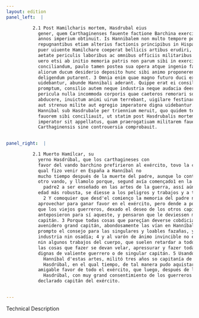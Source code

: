 ```yaml
---
layout: edition
panel_left:  |

          2.1 Post Hamilcharis mortem, Hasdrubal eius
            gener, quem Carthaginenses fauente factione Barchina exercitui praefecerant, octo ferme
            annos imperium obtinuit. Is Hannibalem non multo tempore post interitum patris
            repugnantibus etiam alterius factionis principibus in Hispaniam uocauit, ut sicut antea
            puer uiuente Hamilchare coeperat bellicis artibus erudiri, sic etiam tunc robustiore
            aetate periculis laboribus ac omnibus officiis militaribus assuesceret. 2 At
            uero etsi ab initio memoria patris non parum sibi in exercitu profuisset ad fauorem
            conciliandum, paulo tamen postea sua opera atque ingenio factum est, ut ueteres milites
            aliorum ducum desiderio deposito hunc sibi animo proponerent, quem praecipue imperatorem
            deligendum putarent. 3 Omnia enim quae magno futuro duci expetenda esse
            uidebantur, abunde Hannibali aderant. Quippe erat ei consilium ad egregia facinora
            promptum, consilio autem neque industria neque audacia deerat. 4 Nulla
            pericula nulla incommoda corporis quae caeteros remorari solent et a rebus gerendis
            abducere, inuictum animi uirum terrebant, uigilare festinare cuncta obire quae
            aut strenuo milite aut egregio imperatore digna uidebantur. 5 His artibus
            Hannibal sub Hasdrubale per triennium meruit, quo quidem tempore adeo totius exercitus
            fauorem sibi conciliauit, ut statim post Hasdrubalis mortem ingenti militum consensu
            imperator sit appellatus, quam praerogatiuam militarem fauente factione Barchina populus
            Carthaginensis sine controuersia comprobauit.
        

panel_right:  |

          2.1 Muerto Hamílcar, su
            yerno Hasdrúbal, que los carthagineses con
            favor del vando barchino prefirieron al exército, tovo la capitanía quasi ocho años. El
            qual fizo venir en España a Hanníbal no
            mucho tiempo después de la muerte del padre, aunque lo contradizían los principales del
            otro vando, y llamolo porque, segund avía començado1 en la vida del
              padre2 a ser enseñado en las artes de la guerra, assí aún entonçes, en
            edad más robusta, se diesse a los peligros y trabajos y a todos officios militares.
              2 Y comoquier que desd'el comienço la memoria del padre no poco le pudo
            aprovechar para ganar favor en el exército, pero dende a poco su obra e ingenio fue tal,
            que los viejos guerreros, dexado el deseo de los otros capitanes en su ánimo,
            anteposieron para sí aqueste, y pensaron que le deviessen mayormente eligir por su
            capitán. 3 Porque todas cosas que pareçían deverse cobdiciar para ser en lo
            avenidero grand capitán, abondosamente las vían en Hanníbal. Tenía
            prompto el consejo para las singulares y loables fazañas, y al consejo no le faltava
            industria nin osadía; 4 y al varón de ánimo invincible no espantavan peligros
            nin algunos trabajos del cuerpo, que suelen retardar a todos los otros y retraerlos de
            las cosas que fazer se devan velar, apressurar y fazer todas las cosas que parecían
            dignas de valiente guerrero o de singular capitán. 5 Usando
              Hanníbal d'estas artes, militó tres años so capitanía de
              Hasdrúbal, en el qual tiempo, de tal manera pudo aquistar el
            amigable favor de todo el exército, que luego, después de la muerte de
              Hasdrúbal, con muy grand consentimiento de los guerreros fue
            declarado capitán del exército.
        

---
```


 Technical Description 

        